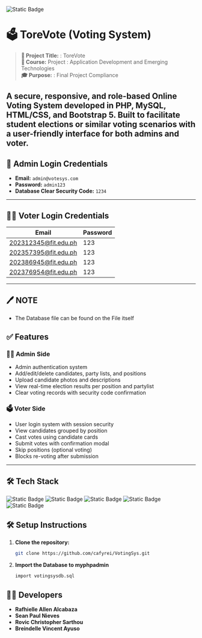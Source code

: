 ![Static Badge](https://img.shields.io/badge/DONE-%23009943?style=for-the-badge&logo=checkmarx&logoColor=%23FFF)

# 🗳️ ToreVote (Voting System)

> **📘 Project Title:**  : ToreVote  
> **📌 Course:** Project : Application Development and Emerging Technologies  
> **🎓 Purpose:**        : Final Project Compliance  

A secure, responsive, and role-based **Online Voting System** developed in **PHP**, **MySQL**, **HTML/CSS**, and **Bootstrap 5**. 
Built to facilitate student elections or similar voting scenarios with a user-friendly interface for both admins and voter.
---

## 🔐 Admin Login Credentials

- **Email:** `admin@votesys.com`  
- **Password:** `admin123`  
- **Database Clear Security Code:** `1234`

---

## 🧑‍🎓 Voter Login Credentials

| Email                    | Password |
|--------------------------|----------|
| 202312345@fit.edu.ph     |    123   |
| 202357395@fit.edu.ph     |    123   |
| 202386945@fit.edu.ph     |    123   |
| 202376954@fit.edu.ph     |    123   |

---
## 🖊️ NOTE
- The Database file can be found on the File itself

## ✅ Features

### 🧑‍💻 Admin Side
- Admin authentication system
- Add/edit/delete candidates, party lists, and positions
- Upload candidate photos and descriptions
- View real-time election results per position and partylist
- Clear voting records with security code confirmation

### 🗳️ Voter Side
- User login system with session security
- View candidates grouped by position
- Cast votes using candidate cards
- Submit votes with confirmation modal
- Skip positions (optional voting)
- Blocks re-voting after submission
  
---
## 🛠️ Tech Stack
![Static Badge](https://img.shields.io/badge/PHP-%23777BB4?style=for-the-badge&logo=PHP&logoColor=FFF&logoSize=auto)
![Static Badge](https://img.shields.io/badge/phpMyAdmin-%236C78AF?style=for-the-badge&logo=phpmyadmin&logoColor=FFF&logoSize=auto)
![Static Badge](https://img.shields.io/badge/CSS-%23663399?style=for-the-badge&logo=css&logoColor=FFF&logoSize=auto)
![Static Badge](https://img.shields.io/badge/HTML-%23E34F26?style=for-the-badge&logo=html5&logoColor=FFF&logoSize=auto)
![Static Badge](https://img.shields.io/badge/Bootstrap-%237952B3?style=for-the-badge&logo=bootstrap&logoColor=FFF&logoSize=auto)

## 🛠️ Setup Instructions

1. **Clone the repository:**
   ```bash
   git clone https://github.com/cafyrei/VotingSys.git
2. **Import the Database to myphpadmin**
   ```bash
   import votingsysdb.sql

## 👨‍💻 Developers

- **Rafhielle Allen Alcabaza**
- **Sean Paul Nieves**
- **Rovic Christopher Sarthou**
- **Breindelle Vincent Ayuso**
